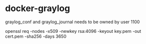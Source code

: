 # docker-graylog
graylog_conf and graylog_journal needs to be owned by user 1100

openssl req -nodes -x509 -newkey rsa:4096 -keyout key.pem -out cert.pem -sha256 -days 3650
